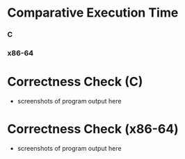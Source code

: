 # Comparative Execution Time
### C
### x86-64

# Correctness Check (C)
- screenshots of program output here

# Correctness Check (x86-64)
- screenshots of program output here



## 
